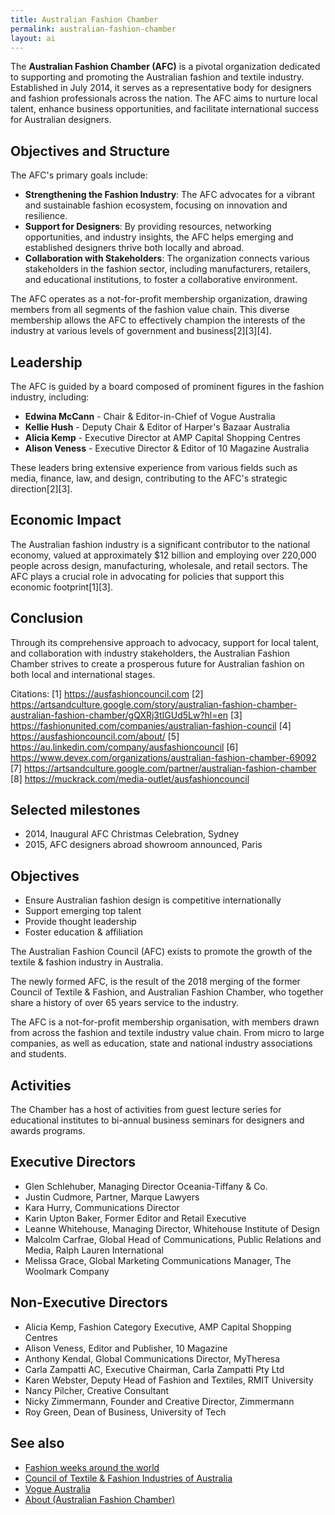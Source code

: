 ```yaml
---
title: Australian Fashion Chamber
permalink: australian-fashion-chamber
layout: ai
---
```


The **Australian Fashion Chamber (AFC)** is a pivotal organization dedicated to supporting and promoting the Australian fashion and textile industry. Established in July 2014, it serves as a representative body for designers and fashion professionals across the nation. The AFC aims to nurture local talent, enhance business opportunities, and facilitate international success for Australian designers.

## Objectives and Structure

The AFC's primary goals include:

- **Strengthening the Fashion Industry**: The AFC advocates for a vibrant and sustainable fashion ecosystem, focusing on innovation and resilience.
- **Support for Designers**: By providing resources, networking opportunities, and industry insights, the AFC helps emerging and established designers thrive both locally and abroad.
- **Collaboration with Stakeholders**: The organization connects various stakeholders in the fashion sector, including manufacturers, retailers, and educational institutions, to foster a collaborative environment.

The AFC operates as a not-for-profit membership organization, drawing members from all segments of the fashion value chain. This diverse membership allows the AFC to effectively champion the interests of the industry at various levels of government and business[2][3][4].

## Leadership

The AFC is guided by a board composed of prominent figures in the fashion industry, including:

- **Edwina McCann** - Chair & Editor-in-Chief of Vogue Australia
- **Kellie Hush** - Deputy Chair & Editor of Harper's Bazaar Australia
- **Alicia Kemp** - Executive Director at AMP Capital Shopping Centres
- **Alison Veness** - Executive Director & Editor of 10 Magazine Australia

These leaders bring extensive experience from various fields such as media, finance, law, and design, contributing to the AFC's strategic direction[2][3].

## Economic Impact

The Australian fashion industry is a significant contributor to the national economy, valued at approximately $12 billion and employing over 220,000 people across design, manufacturing, wholesale, and retail sectors. The AFC plays a crucial role in advocating for policies that support this economic footprint[1][3].

## Conclusion

Through its comprehensive approach to advocacy, support for local talent, and collaboration with industry stakeholders, the Australian Fashion Chamber strives to create a prosperous future for Australian fashion on both local and international stages.

Citations:
[1] https://ausfashioncouncil.com
[2] https://artsandculture.google.com/story/australian-fashion-chamber-australian-fashion-chamber/gQXRj3tIGUd5Lw?hl=en
[3] https://fashionunited.com/companies/australian-fashion-council
[4] https://ausfashioncouncil.com/about/
[5] https://au.linkedin.com/company/ausfashioncouncil
[6] https://www.devex.com/organizations/australian-fashion-chamber-69092
[7] https://artsandculture.google.com/partner/australian-fashion-chamber
[8] https://muckrack.com/media-outlet/ausfashioncouncil

## Selected milestones

+ 2014, Inaugural AFC Christmas Celebration, Sydney
+ 2015, AFC designers abroad showroom announced, Paris

## Objectives

+ Ensure Australian fashion design is competitive internationally
+ Support emerging top talent
+ Provide thought leadership
+ Foster education & affiliation

The Australian Fashion Council (AFC) exists to promote the growth of the textile & fashion industry in Australia.

The newly formed AFC, is the result of the 2018 merging of the former Council of Textile & Fashion, and Australian Fashion Chamber, who together share a history of over 65 years service to the industry.

The AFC is a not-for-profit membership organisation, with members drawn from across the fashion and textile industry value chain. From micro to large companies, as well as education, state and national industry associations and students.

## Activities

The Chamber has a host of activities  from guest lecture series for educational institutes to bi-annual business seminars for designers and awards programs.

## Executive Directors

+ Glen Schlehuber, Managing Director Oceania-Tiffany & Co.
+ Justin Cudmore, Partner, Marque Lawyers
+ Kara Hurry, Communications Director
+ Karin Upton Baker, Former Editor and Retail Executive
+ Leanne Whitehouse, Managing Director, Whitehouse Institute of Design
+ Malcolm Carfrae, Global Head of Communications, Public Relations and Media, Ralph Lauren International
+ Melissa Grace, Global Marketing Communications Manager, The Woolmark Company

## Non-Executive Directors

+ Alicia Kemp, Fashion Category Executive, AMP Capital Shopping Centres
+ Alison Veness, Editor and Publisher, 10 Magazine
+ Anthony Kendal, Global Communications Director, MyTheresa
+ Carla Zampatti AC, Executive Chairman, Carla Zampatti Pty Ltd
+ Karen Webster, Deputy Head of Fashion and Textiles, RMIT University
+ Nancy Pilcher, Creative Consultant
+ Nicky Zimmermann, Founder and Creative Director, Zimmermann
+ Roy Green, Dean of Business, University of Tech

## See also

+ [Fashion weeks around the world](fashion-weeks-around-the-world)
+ [Council of Textile & Fashion Industries of Australia](ctfi-australia)
+ [Vogue Australia](vogue-australia)
+ [About (Australian Fashion Chamber)](https://ausfashioncouncil.com/who-we-are/)
